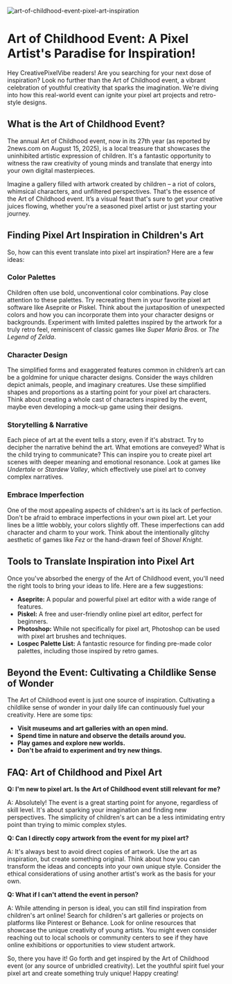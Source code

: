 ![art-of-childhood-event-pixel-art-inspiration](https://images.pexels.com/photos/8096294/pexels-photo-8096294.jpeg?auto=compress&cs=tinysrgb&fit=crop&h=627&w=1200)

# Art of Childhood Event: A Pixel Artist's Paradise for Inspiration!

Hey CreativePixelVibe readers! Are you searching for your next dose of inspiration? Look no further than the Art of Childhood event, a vibrant celebration of youthful creativity that sparks the imagination. We're diving into how this real-world event can ignite your pixel art projects and retro-style designs.

## What is the Art of Childhood Event?

The annual Art of Childhood event, now in its 27th year (as reported by 2news.com on August 15, 2025), is a local treasure that showcases the uninhibited artistic expression of children. It's a fantastic opportunity to witness the raw creativity of young minds and translate that energy into your own digital masterpieces.

Imagine a gallery filled with artwork created by children – a riot of colors, whimsical characters, and unfiltered perspectives. That's the essence of the Art of Childhood event. It’s a visual feast that's sure to get your creative juices flowing, whether you're a seasoned pixel artist or just starting your journey.

## Finding Pixel Art Inspiration in Children's Art

So, how can this event translate into pixel art inspiration? Here are a few ideas:

### Color Palettes

Children often use bold, unconventional color combinations. Pay close attention to these palettes. Try recreating them in your favorite pixel art software like Aseprite or Piskel. Think about the juxtaposition of unexpected colors and how you can incorporate them into your character designs or backgrounds. Experiment with limited palettes inspired by the artwork for a truly retro feel, reminiscent of classic games like *Super Mario Bros.* or *The Legend of Zelda*.

### Character Design

The simplified forms and exaggerated features common in children’s art can be a goldmine for unique character designs. Consider the ways children depict animals, people, and imaginary creatures. Use these simplified shapes and proportions as a starting point for your pixel art characters. Think about creating a whole cast of characters inspired by the event, maybe even developing a mock-up game using their designs.

### Storytelling & Narrative

Each piece of art at the event tells a story, even if it's abstract. Try to decipher the narrative behind the art. What emotions are conveyed? What is the child trying to communicate? This can inspire you to create pixel art scenes with deeper meaning and emotional resonance. Look at games like *Undertale* or *Stardew Valley*, which effectively use pixel art to convey complex narratives.

### Embrace Imperfection

One of the most appealing aspects of children's art is its lack of perfection. Don't be afraid to embrace imperfections in your own pixel art. Let your lines be a little wobbly, your colors slightly off. These imperfections can add character and charm to your work. Think about the intentionally glitchy aesthetic of games like *Fez* or the hand-drawn feel of *Shovel Knight*.

## Tools to Translate Inspiration into Pixel Art

Once you've absorbed the energy of the Art of Childhood event, you'll need the right tools to bring your ideas to life. Here are a few suggestions:

*   **Aseprite:** A popular and powerful pixel art editor with a wide range of features.
*   **Piskel:** A free and user-friendly online pixel art editor, perfect for beginners.
*   **Photoshop:** While not specifically for pixel art, Photoshop can be used with pixel art brushes and techniques.
*   **Lospec Palette List:** A fantastic resource for finding pre-made color palettes, including those inspired by retro games.

## Beyond the Event: Cultivating a Childlike Sense of Wonder

The Art of Childhood event is just one source of inspiration. Cultivating a childlike sense of wonder in your daily life can continuously fuel your creativity. Here are some tips:

*   **Visit museums and art galleries with an open mind.**
*   **Spend time in nature and observe the details around you.**
*   **Play games and explore new worlds.**
*   **Don't be afraid to experiment and try new things.**

## FAQ: Art of Childhood and Pixel Art

**Q: I'm new to pixel art. Is the Art of Childhood event still relevant for me?**

A: Absolutely! The event is a great starting point for anyone, regardless of skill level. It's about sparking your imagination and finding new perspectives. The simplicity of children's art can be a less intimidating entry point than trying to mimic complex styles.

**Q: Can I directly copy artwork from the event for my pixel art?**

A: It's always best to avoid direct copies of artwork. Use the art as inspiration, but create something original. Think about how you can transform the ideas and concepts into your own unique style. Consider the ethical considerations of using another artist's work as the basis for your own.

**Q: What if I can't attend the event in person?**

A: While attending in person is ideal, you can still find inspiration from children's art online! Search for children's art galleries or projects on platforms like Pinterest or Behance. Look for online resources that showcase the unique creativity of young artists. You might even consider reaching out to local schools or community centers to see if they have online exhibitions or opportunities to view student artwork.

So, there you have it! Go forth and get inspired by the Art of Childhood event (or any source of unbridled creativity). Let the youthful spirit fuel your pixel art and create something truly unique! Happy creating!
